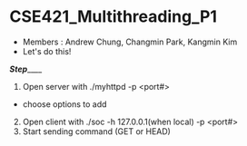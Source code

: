 # CSE421_Multithreading_P1
- Members : Andrew Chung, Changmin Park, Kangmin Kim
- Let's do this!  

_____________________Step_________________________
1. Open server with ./myhttpd -p <port#>
- choose options to add
2. Open client with ./soc -h 127.0.0.1(when local) -p <port#>
3. Start sending command (GET or HEAD)

